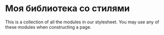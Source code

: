 # Моя библиотека со стилями

This is a collection of all the modules in our
stylesheet. You may use any of these modules when
constructing a page.
